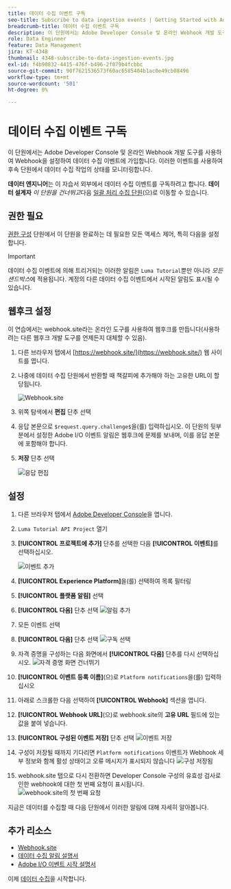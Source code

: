 ```yaml
---
title: 데이터 수집 이벤트 구독
seo-title: Subscribe to data ingestion events | Getting Started with Adobe Experience Platform for Data Architects and Data Engineers
breadcrumb-title: 데이터 수집 이벤트 구독
description: 이 단원에서는 Adobe Developer Console 및 온라인 Webhook 개발 도구를 사용하여 Webhook을 설정하여 데이터 수집 이벤트에 가입합니다. 이러한 이벤트를 사용하여 후속 단원에서 데이터 수집 작업의 상태를 모니터링합니다.
role: Data Engineer
feature: Data Management
jira: KT-4348
thumbnail: 4348-subscribe-to-data-ingestion-events.jpg
exl-id: f4b90832-4415-476f-b496-2f079b4fcbbc
source-git-commit: 90f7621536573f60ac6585404b1ac0e49cb08496
workflow-type: tm+mt
source-wordcount: '501'
ht-degree: 0%

---
```


# 데이터 수집 이벤트 구독

<!--25min-->

이 단원에서는 Adobe Developer Console 및 온라인 Webhook 개발 도구를 사용하여 Webhook을 설정하여 데이터 수집 이벤트에 가입합니다. 이러한 이벤트를 사용하여 후속 단원에서 데이터 수집 작업의 상태를 모니터링합니다.

**데이터 엔지니어**는 이 자습서 외부에서 데이터 수집 이벤트를 구독하려고 합니다.
**데이터 설계자** _이 단원을 건너뛰고_&#x200B;다음 [일괄 처리 수집 단원](ingest-batch-data.md)(으)로 이동할 수 있습니다.

## 권한 필요

[권한 구성](configure-permissions.md) 단원에서 이 단원을 완료하는 데 필요한 모든 액세스 제어, 특히 다음을 설정합니다.

<!--* Developer-role access to the `Luma Tutorial Platform` product profile (for API)
-->

>[!IMPORTANT]
>
> 데이터 수집 이벤트에 의해 트리거되는 이러한 알림은 `Luma Tutorial`뿐만 아니라 _모든 샌드박스_&#x200B;에 적용됩니다. 계정의 다른 데이터 수집 이벤트에서 시작된 알림도 표시될 수 있습니다.


## 웹후크 설정

이 연습에서는 webhook.site라는 온라인 도구를 사용하여 웹후크를 만듭니다(사용하려는 다른 웹후크 개발 도구를 언제든지 대체할 수 있음).

1. 다른 브라우저 탭에서 [https://webhook.site/](https://webhook.site/) 웹 사이트를 엽니다.
1. 나중에 데이터 수집 단원에서 반환할 때 책갈피에 추가해야 하는 고유한 URL이 할당됩니다.

   ![Webhook.site](assets/ioevents-webhook-home.png)
1. 위쪽 탐색에서 **편집** 단추 선택
1. 응답 본문으로 `$request.query.challenge$`을(를) 입력하십시오. 이 단원의 뒷부분에서 설정한 Adobe I/O 이벤트 알림은 웹후크에 문제를 보내며, 이를 응답 본문에 포함해야 합니다.
1. **저장** 단추 선택

   ![응답 편집](assets/ioevents-webhook-editResponse.png)

## 설정

1. 다른 브라우저 탭에서 [Adobe Developer Console](https://console.adobe.io/)을 엽니다.
1. `Luma Tutorial API Project` 열기
1. **[!UICONTROL 프로젝트에 추가]** 단추를 선택한 다음 **[!UICONTROL 이벤트]**&#x200B;를 선택하십시오.

   ![이벤트 추가](assets/ioevents-addEvents.png)
1. **[!UICONTROL Experience Platform]**&#x200B;을(를) 선택하여 목록 필터링
1. **[!UICONTROL 플랫폼 알림]** 선택
1. **[!UICONTROL 다음]** 단추 선택
   ![알림 추가](assets/ioevents-addNotifications.png)
1. 모든 이벤트 선택
1. **[!UICONTROL 다음]** 단추 선택
   ![구독 선택](assets/ioevents-addSubscriptions.png)
1. 자격 증명을 구성하는 다음 화면에서 **[!UICONTROL 다음]** 단추를 다시 선택하십시오.
   ![자격 증명 화면 건너뛰기](assets/ioevents-clickNext.png)
1. **[!UICONTROL 이벤트 등록 이름]**(으)로 `Platform notifications`을(를) 입력하십시오
1. 아래로 스크롤한 다음 선택하여 **[!UICONTROL Webhook]** 섹션을 엽니다.
1. **[!UICONTROL Webhook URL]**(으)로 webhook.site의 **고유 URL** 필드에 있는 값을 붙여 넣습니다.
1. **[!UICONTROL 구성된 이벤트 저장]** 단추 선택
   ![이벤트 저장](assets/ioevents-addWebhook.png)
1. 구성이 저장될 때까지 기다리면 `Platform notifications` 이벤트가 Webhook 세부 정보와 함께 활성 상태이고 오류 메시지가 표시되지 않습니다
   ![구성 저장됨](assets/ioevents-webhookConfigured.png)
1. webhook.site 탭으로 다시 전환하면 Developer Console 구성의 유효성 검사로 인한 webhook에 대한 첫 번째 요청이 표시됩니다.
   ![webhook.site의 첫 번째 요청](assets/ioevents-webhook-firstRequest.png)

지금은 데이터를 수집할 때 다음 단원에서 이러한 알림에 대해 자세히 알아봅니다.

## 추가 리소스

* [Webhook.site](https://webhook.site/)
* [데이터 수집 알림 설명서](https://experienceleague.adobe.com/docs/experience-platform/ingestion/quality/subscribe-events.html)
* [Adobe I/O 이벤트 시작 설명서](https://www.adobe.io/apis/experienceplatform/events/docs.html)

이제 [데이터 수집](ingest-batch-data.md)을 시작합니다.
